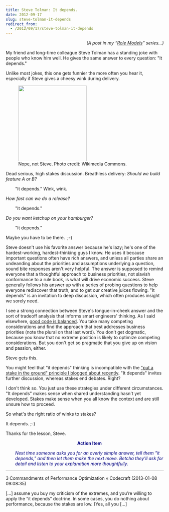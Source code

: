 ```yaml
---
title: Steve Tolman: It depends.
date: 2012-09-17
slug: steve-tolman-it-depends
redirect_from:
  - /2012/09/17/steve-tolman-it-depends
---
```


<p style="text-align:right;"><em>(A post in my “<a href="../../../category/role-models/">Role Models</a>” series…)</em></p>
My friend and long-time colleague Steve Tolman has a standing joke with people who know him well. He gives the same answer to every question: "It depends."

Unlike most jokes, this one gets funnier the more often you hear it, especially if Steve gives a cheesy wink during delivery.

<figure><img class=" " title="cheesy wink" src="http://upload.wikimedia.org/wikipedia/commons/thumb/c/ce/Wink.JPG/218px-Wink.JPG" alt="" width="218" height="240" /><figcaption>Nope, not Steve. Photo credit: Wikimedia Commons.</figcaption></figure>

Dead serious, high stakes discussion. Breathless delivery: <em>Should we build feature A or B?</em>
<p style="padding-left:30px;">"It depends." Wink, wink.</p>
<em>How fast can we do a release?</em>
<p style="padding-left:30px;">"It depends."</p>
<em>Do you want ketchup on your hamburger?</em>
<p style="padding-left:30px;">"It depends."</p>
Maybe you have to be there.  ;-)

Steve doesn't use his favorite answer because he's lazy; he's one of the hardest-working, hardest-thinking guys I know. He uses it because important questions often have rich answers, and unless all parties share an undeanding about the priorities and assumptions underlying a question, sound bite responses aren't very helpful. The answer is supposed to remind everyone that a thoughtful approach to business priorities, not slavish conformance to a rule book, is what will drive economic success. Steve generally follows his answer up with a series of probing questions to help everyone rediscover that truth, and to get our creative juices flowing. "It depends" is an invitation to deep discussion, which often produces insight we sorely need.

I see a strong connection between Steve's tongue-in-cheek answer and the sort of tradeoff analysis that informs smart engineers' thinking. As I said elsewhere, <a title="Good Code Is Balanced" href="good-code-is-balanced.md">good code is balanced</a>. You take many competing considerations and find the approach that best addresses business priorities (note the plural on that last word). You don't get dogmatic, because you know that no extreme position is likely to optimize competing considerations. But you don't get so pragmatic that you give up on vision and passion, either.

Steve gets this.

You might feel that "it depends" thinking is incompatible with the <a title="Don Kleinschnitz: Put a stake in the ground." href="don-kleinschnitz-stake.md">"put a stake in the ground" principle I blogged about recently</a>. "It depends" invites further discussion, whereas stakes end debates. Right?

I don't think so. You just use these strategies under different circumstances. "It depends" makes sense when shared understanding hasn't yet developed. Stakes make sense when you all know the context and are still unsure how to proceed.

So what's the right ratio of winks to stakes?

It depends. ;-)

Thanks for the lesson, Steve.
<p style="padding-left:30px;text-align:center;"><span style="color:#000080;"><strong>Action Item</strong></span></p>
<p style="padding-left:30px;"><span style="color:#000080;"><em>Next time someone asks you for an overly simple answer, tell them "it depends," and then let them make the next move. Betcha they'll ask for detail and listen to your explanation more thoughtfully.</em></span></p>

---

3 Commandments of Performance Optimization &laquo; Codecraft (2013-01-08 09:08:35)

[...] assume you buy my criticism of the extremes, and you’re willing to apply the “it depends” doctrine. In some cases, you do nothing about performance, because the stakes are low. (Yes, all you [...]





